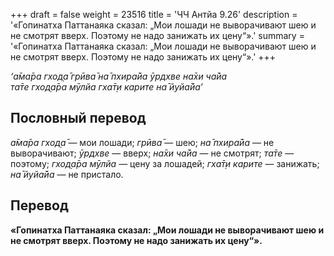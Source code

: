 +++
draft = false
weight = 23516
title = 'ЧЧ Антйа 9.26'
description = '«Гопинатха Паттанаяка сказал: „Мои лошади не выворачивают шею и не смотрят вверх. Поэтому не надо занижать их цену“».'
summary = '«Гопинатха Паттанаяка сказал: „Мои лошади не выворачивают шею и не смотрят вверх. Поэтому не надо занижать их цену“».'
+++

_‘а̄ма̄ра гход̣а̄ грӣва̄ на̄ пхира̄йа ӯрдхве на̄хи ча̄йа  
та̄те гход̣а̄ра мӯлйа гха̄т̣и карите на̄ йуйа̄йа’_

## Пословный перевод

_а̄ма̄ра_ _гход̣а̄_ — мои лошади; _грӣва̄_ — шею; _на̄_ _пхира̄йа_ — не выворачивают; _ӯрдхве_ — вверх; _на̄хи_ _ча̄йа_ — не смотрят; _та̄те_ — поэтому; _гход̣а̄ра_ _мӯлйа_ — цену за лошадей; _гха̄т̣и_ _карите_ — занижать; _на̄_ _йуйа̄йа_ — не пристало.

## Перевод

**«Гопинатха Паттанаяка сказал: „Мои лошади не выворачивают шею и не смотрят вверх. Поэтому не надо занижать их цену“».**
